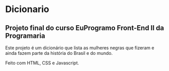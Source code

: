 # Dicionario
## Projeto final do curso EuProgramo Front-End II da Programaria

Este projeto é um dicionário que lista as mulheres negras que fizeram e ainda fazem parte da história do Brasil e do mundo.

Feito com HTML, CSS e Javascript.